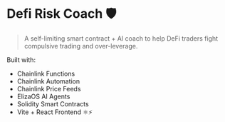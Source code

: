 # Defi Risk Coach 🛡️
> A self-limiting smart contract + AI coach to help DeFi traders fight compulsive trading and over-leverage.

Built with:
- Chainlink Functions
- Chainlink Automation
- Chainlink Price Feeds
- ElizaOS AI Agents
- Solidity Smart Contracts
- Vite + React Frontend ⚛️⚡️
